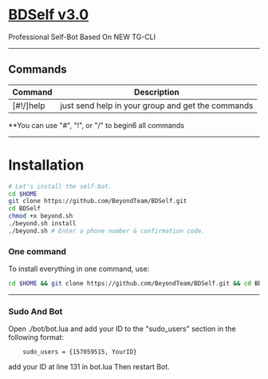 # [BDSelf v3.0](https://telegram.me/BeyondTeam)

Professional Self-Bot Based On NEW TG-CLI


* * *

## Commands

| Command | Description |
|--------|------------|
| [#!/]help | just send help in your group and get the commands |

**You can use "#", "!", or "/" to begin6 all commands

* * *

# Installation

```sh
# Let's install the self-bot.
cd $HOME
git clone https://github.com/BeyondTeam/BDSelf.git
cd BDSelf
chmod +x beyond.sh
./beyond.sh install
./beyond.sh # Enter a phone number & confirmation code.
```
### One command
To install everything in one command, use:
```sh
cd $HOME && git clone https://github.com/BeyondTeam/BDSelf.git && cd BDSelf && chmod +x beyond.sh && ./beyond.sh install && ./beyond.sh
```

* * *

### Sudo And Bot

Open ./bot/bot.lua and add your ID to the "sudo_users" section in the following format:
```
    sudo_users = {157059515, YourID}
```
add your ID at line 131 in bot.lua
Then restart Bot.
